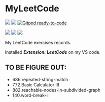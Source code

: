 # MyLeetCode
[![](https://badges.peiyuan.ch/leetcode/wxharry/ranking?label=wxharry&logo=leetcode)](https://leetcode.com/wxharry)
[![](https://badges.peiyuan.ch/leetcode/wxharry/solved)](https://leetcode.com/wxharry)
[![Gitpod ready-to-code](https://img.shields.io/badge/Gitpod-ready--to--code-blue?logo=gitpod)](https://gitpod.io/#https://github.com/wxharry/MyLeetCode)

![](https://badges.peiyuan.ch/leetcode/wxharry/rate?difficulty=easy)
![](https://badges.peiyuan.ch/leetcode/wxharry/rate?difficulty=medium)
![](https://badges.peiyuan.ch/leetcode/wxharry/rate?difficulty=hard)

My LeetCode exercises records.

Installed ***Extension: LeetCode*** on my VS code.

## TO BE FIGURE OUT:
* 686.repeated-string-match
* 772.Basic Calculator III
* 882.reachable-nodes-in-subdivided-graph
* 140.word-break-ii
